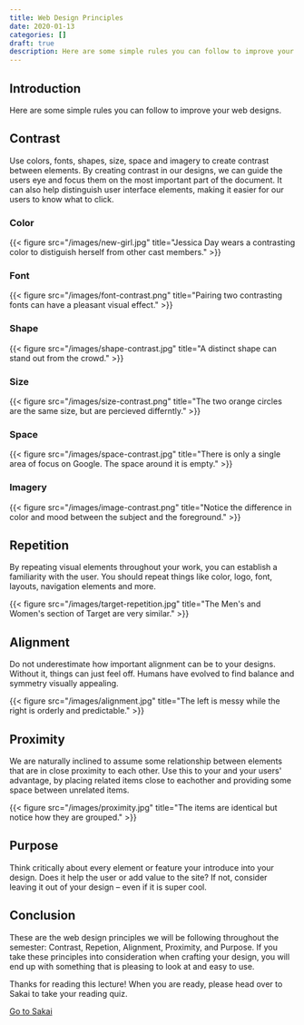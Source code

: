 ```yaml
---
title: Web Design Principles
date: 2020-01-13
categories: []
draft: true
description: Here are some simple rules you can follow to improve your web designs.
---
```


## Introduction

Here are some simple rules you can follow to improve your web designs.

## Contrast

Use colors, fonts, shapes, size, space and imagery to create contrast between elements. By creating contrast in our designs, we can guide the users eye and focus them on the most important part of the document. It can also help distinguish user interface elements, making it easier for our users to know what to click.

### Color

{{< figure src="/images/new-girl.jpg" title="Jessica Day wears a contrasting color to distiguish herself from other cast members." >}}

### Font

{{< figure src="/images/font-contrast.png" title="Pairing two contrasting fonts can have a pleasant visual effect." >}}

### Shape

{{< figure src="/images/shape-contrast.jpg" title="A distinct shape can stand out from the crowd." >}}

### Size

{{< figure src="/images/size-contrast.png" title="The two orange circles are the same size, but are percieved differntly." >}}

### Space

{{< figure src="/images/space-contrast.jpg" title="There is only a single area of focus on Google. The space around it is empty." >}}

### Imagery

{{< figure src="/images/image-contrast.png" title="Notice the difference in color and mood between the subject and the foreground." >}}

## Repetition

By repeating visual elements throughout your work, you can establish a familiarity with the user. You should repeat things like color, logo, font, layouts, navigation elements and more.

{{< figure src="/images/target-repetition.jpg" title="The Men's and Women's section of Target are very similar." >}}

## Alignment

Do not underestimate how important alignment can be to your designs. Without it, things can just feel off. Humans have evolved to find balance and symmetry visually appealing.

{{< figure src="/images/alignment.jpg" title="The left is messy while the right is orderly and predictable." >}}

## Proximity

We are naturally inclined to assume some relationship between elements that are in close proximity to each other. Use this to your and your users' advantage, by placing related items close to eachother and providing some space between unrelated items.

{{< figure src="/images/proximity.jpg" title="The items are identical but notice how they are grouped." >}}

## Purpose

Think critically about every element or feature your introduce into your design. Does it help the user or add value to the site? If not, consider leaving it out of your design – even if it is super cool.

## Conclusion

These are the web design principles we will be following throughout the semester: Contrast, Repetion, Alignment, Proximity, and Purpose. If you take these principles into consideration when crafting your design, you will end up with something that is pleasing to look at and easy to use.

Thanks for reading this lecture! When you are ready, please head over to Sakai to take your reading quiz.

[Go to Sakai](https://sakai.unc.edu)
